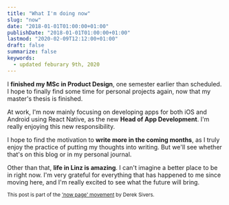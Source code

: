 ```yaml
---
title: "What I'm doing now"
slug: "now"
date: "2018-01-01T01:00:00+01:00"
publishDate: "2018-01-01T01:00:00+01:00"
lastmod: "2020-02-09T12:12:00+01:00"
draft: false
summarize: false
keywords:
  - updated feburary 9th, 2020
---
```


I **finished my MSc in Product Design**, one semester earlier than scheduled. I hope to finally find some time for personal projects again, now that my master's thesis is finished.

At work, I'm now mainly focusing on developing apps for both iOS and Android using React Native, as the new **Head of App Development**. I'm really enjoying this new responsibility.

I hope to find the motivation to **write more in the coming months**, as I truly enjoy the practice of putting my thoughts into writing. But we'll see whether that's on this blog or in my personal journal.

Other than that, **life in Linz is amazing**. I can't imagine a better place to be in right now. I'm very grateful for everything that has happened to me since moving here, and I'm really excited to see what the future will bring.

<small>This post is part of the ['now page' movement](https://nownownow.com/about) by Derek Sivers.</small>
